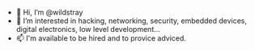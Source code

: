 - 👋 Hi, I’m @wildstray
- 👀 I’m interested in hacking, networking, security, embedded devices, digital electronics, low level development...
- 📫 I'm available to be hired and to provice adviced.

<!--- - 🌱 I’m currently learning ... --->
<!--- - 💞️ I’m looking to collaborate on ... --->

<!---
wildstray/wildstray is a ✨ special ✨ repository because its `README.md` (this file) appears on your GitHub profile.
You can click the Preview link to take a look at your changes.
--->
